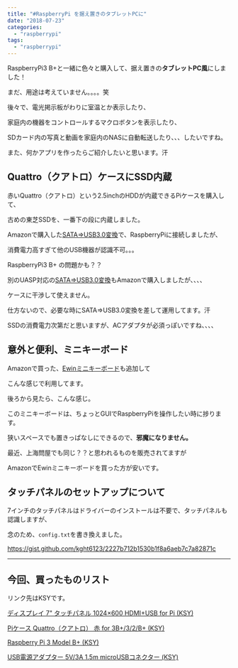 ```yaml
---
title: "#RaspberryPi を据え置きのタブレットPCに"
date: "2018-07-23"
categories: 
  - "raspberrypi"
tags: 
  - "raspberrypi"
---
```


RaspberryPi3 B+と一緒に色々と購入して、据え置きの**タブレットPC風**にしました！

まだ、用途は考えていません。。。。笑

後々で、電光掲示板がわりに室温とか表示したり、

家庭内の機器をコントロールするマクロボタンを表示したり、

SDカード内の写真と動画を家庭内のNASに自動転送したり、、、したいですね。

また、何かアプリを作ったらご紹介したいと思います。汗

## Quattro（クアトロ）ケースにSSD内蔵

赤いQuattro（クアトロ）という2.5inchのHDDが内蔵できるPiケースを購入して、

古めの東芝SSDを、一番下の段に内蔵しました。

<amp-img src="/images/posts/sier-se/IMG_0690_mini-1024x768.jpg" layout="intrinsic" width="2511" height="1137" class="block"></amp-img>

Amazonで購入した[SATA⇒USB3.0変換](https://amzn.to/2oa43fP)で、RaspberryPiに接続しましたが、

消費電力高すぎて他のUSB機器が認識不可。。。

RaspberryPi3 B+ の問題かも？？

別のUASP対応の[SATA⇒USB3.0変換](https://amzn.to/2NifxbV)もAmazonで購入しましたが、、、、

ケースに干渉して使えません。

仕方ないので、必要な時にSATA⇒USB3.0変換を差して運用してます。汗

SSDの消費電力次第だと思いますが、ACアダプタが必須っぽいですね、、、、

## 意外と便利、ミニキーボード

Amazonで買った、[Ewinミニキーボード](https://amzn.to/2obGfYY)も追加して

こんな感じで利用してます。

<amp-img src="/images/posts/sier-se/IMG_0701_mini-1024x768.jpg" layout="intrinsic" width="2511" height="1137" class="block"></amp-img>

後ろから見たら、こんな感じ。

<amp-img src="/images/posts/sier-se/IMG_0697_mini-1024x768.jpg" layout="intrinsic" width="2511" height="1137" class="block"></amp-img>

このミニキーボードは、ちょっとGUIでRaspberryPiを操作したい時に捗ります。

狭いスペースでも置きっぱなしにできるので、**邪魔になりません。**

最近、上海問屋でも同じ？？と思われるものを販売されてますが

AmazonでEwinミニキーボードを買った方が安いです。

<amp-img src="/images/posts/sier-se/IMG_0705_mini-1024x768.jpg" layout="intrinsic" width="2511" height="1137" class="block"></amp-img>

## タッチパネルのセットアップについて

7インチのタッチパネルはドライバーのインストールは不要で、タッチパネルも認識しますが、

念のため、`config.txt`を書き換えました。

https://gist.github.com/kght6123/2227b712b1530b1f8a6aeb7c7a82871c

* * *

## 今回、買ったものリスト

リンク先はKSYです。

 <amp-img src="/images/posts/sier-se/7inch_hdmi_lcd_h_with_case_.jpg" layout="intrinsic" width="2511" height="1137" class="block"></amp-img>
 
[ディスプレイ 7" タッチパネル 1024×600 HDMI+USB for Pi (KSY)](https://raspberry-pi.ksyic.com/main/index/pdp.id/440/pdp.open/440)

<amp-img src="/images/posts/sier-se/Quattro_red.jpg" layout="intrinsic" width="2511" height="1137" class="block"></amp-img>

[Piケース Quattro（クアトロ） 赤 for 3B+/3/2/B+ (KSY)](https://raspberry-pi.ksyic.com/main/index/pdp.id/421/pdp.open/421)

<amp-img src="/images/posts/sier-se/RaspberryPi3_B_plus_min.jpg" layout="intrinsic" width="2511" height="1137" class="block"></amp-img>

[Raspberry Pi 3 Model B+ (KSY)](https://raspberry-pi.ksyic.com/main/index/pdp.id/435/pdp.open/435)

[USB電源アダプター 5V/3A 1.5m microUSBコネクター (KSY)](https://raspberry-pi.ksyic.com/main/index/pdp.id/436/pdp.open/436)
